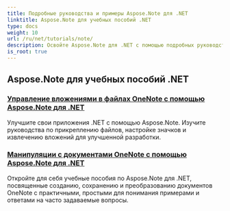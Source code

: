 ```yaml
---
title: Подробные руководства и примеры Aspose.Note для .NET
linktitle: Aspose.Note для учебных пособий .NET
type: docs
weight: 10
url: /ru/net/tutorials/note/
description: Освойте Aspose.Note для .NET с помощью подробных руководств. Погрузитесь во вложения, гиперссылки, изображения и многое другое. Повысьте уровень работы с документами OneNote.
is_root: true
---
```


## Aspose.Note для учебных пособий .NET 
### [Управление вложениями в файлах OneNote с помощью Aspose.Note для .NET](./manage-attachments/)
Улучшите свои приложения .NET с помощью Aspose.Note. Изучите руководства по прикреплению файлов, настройке значков и извлечению вложений для улучшенной разработки.
### [ Манипуляции с документами OneNote с помощью Aspose.Note для .NET](./one-note-document-manipulation/)
Откройте для себя учебные пособия по Aspose.Note для .NET, посвященные созданию, сохранению и преобразованию документов OneNote с практичными, простыми для понимания примерами и ответами на часто задаваемые вопросы.